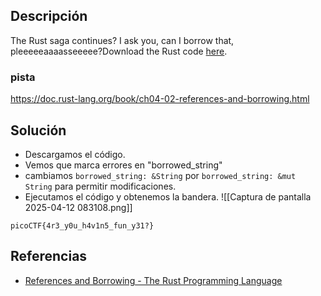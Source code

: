 
## Descripción 

The Rust saga continues? I ask you, can I borrow that, pleeeeeaaaasseeeee?Download the Rust code [here](https://challenge-files.picoctf.net/c_verbal_sleep/babfbee79718a6363826ba86300173ffde6d81577e9dd07d4130c53a7eecf6c3/fixme2.tar.gz).
### pista

https://doc.rust-lang.org/book/ch04-02-references-and-borrowing.html
## Solución

- Descargamos el código.
- Vemos que marca errores en "borrowed_string"
- cambiamos `borrowed_string: &String` por `borrowed_string: &mut String` para permitir modificaciones.
- Ejecutamos el código y obtenemos la bandera.
![[Captura de pantalla 2025-04-12 083108.png]]



```
picoCTF{4r3_y0u_h4v1n5_fun_y31?}
```

## Referencias

- [References and Borrowing - The Rust Programming Language](https://doc.rust-lang.org/book/ch04-02-references-and-borrowing.html)